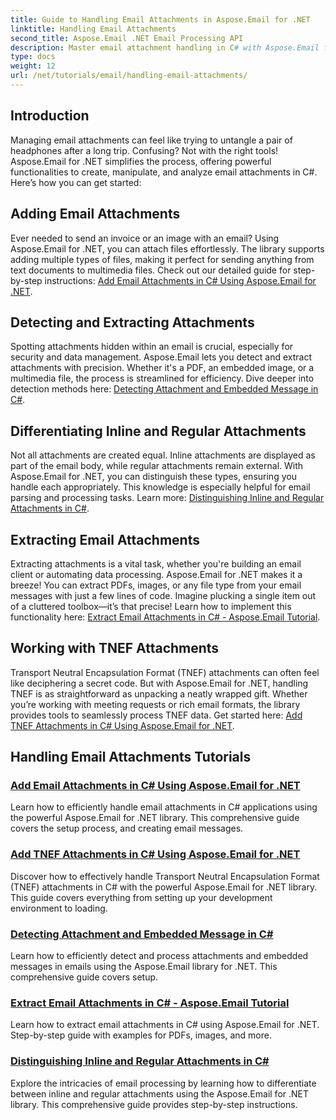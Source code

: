 ```yaml
---
title: Guide to Handling Email Attachments in Aspose.Email for .NET
linktitle: Handling Email Attachments
second_title: Aspose.Email .NET Email Processing API
description: Master email attachment handling in C# with Aspose.Email for .NET. Explore adding, detecting, extracting, and distinguishing attachments with step-by-step guides.
type: docs
weight: 12
url: /net/tutorials/email/handling-email-attachments/
---
```

## Introduction

Managing email attachments can feel like trying to untangle a pair of headphones after a long trip. Confusing? Not with the right tools! Aspose.Email for .NET simplifies the process, offering powerful functionalities to create, manipulate, and analyze email attachments in C#. Here’s how you can get started:  

## Adding Email Attachments  

Ever needed to send an invoice or an image with an email? Using Aspose.Email for .NET, you can attach files effortlessly. The library supports adding multiple types of files, making it perfect for sending anything from text documents to multimedia files. Check out our detailed guide for step-by-step instructions: [Add Email Attachments in C# Using Aspose.Email for .NET](./add-email-attachments-in-csharp/).  

## Detecting and Extracting Attachments  

Spotting attachments hidden within an email is crucial, especially for security and data management. Aspose.Email lets you detect and extract attachments with precision. Whether it's a PDF, an embedded image, or a multimedia file, the process is streamlined for efficiency. Dive deeper into detection methods here: [Detecting Attachment and Embedded Message in C#](./detecting-attachment-and-embedded-message-in-csharp/).  

## Differentiating Inline and Regular Attachments  

Not all attachments are created equal. Inline attachments are displayed as part of the email body, while regular attachments remain external. With Aspose.Email for .NET, you can distinguish these types, ensuring you handle each appropriately. This knowledge is especially helpful for email parsing and processing tasks. Learn more: [Distinguishing Inline and Regular Attachments in C#](./distinguishing-inline-and-regular-attachments-in-csharp/).  

## Extracting Email Attachments  

Extracting attachments is a vital task, whether you're building an email client or automating data processing. Aspose.Email for .NET makes it a breeze! You can extract PDFs, images, or any file type from your email messages with just a few lines of code. Imagine plucking a single item out of a cluttered toolbox—it’s that precise! Learn how to implement this functionality here: [Extract Email Attachments in C# - Aspose.Email Tutorial](./extract-email-attachments-in-csharp/).  

## Working with TNEF Attachments  

Transport Neutral Encapsulation Format (TNEF) attachments can often feel like deciphering a secret code. But with Aspose.Email for .NET, handling TNEF is as straightforward as unpacking a neatly wrapped gift. Whether you’re working with meeting requests or rich email formats, the library provides tools to seamlessly process TNEF data. Get started here: [Add TNEF Attachments in C# Using Aspose.Email for .NET](./add-tnef-attachments-in-csharp/).  

## Handling Email Attachments Tutorials
### [Add Email Attachments in C# Using Aspose.Email for .NET](./add-email-attachments-in-csharp/)
Learn how to efficiently handle email attachments in C# applications using the powerful Aspose.Email for .NET library. This comprehensive guide covers the setup process, and creating email messages.
### [Add TNEF Attachments in C# Using Aspose.Email for .NET](./add-tnef-attachments-in-csharp/)
Discover how to effectively handle Transport Neutral Encapsulation Format (TNEF) attachments in C# with the powerful Aspose.Email for .NET library. This guide covers everything from setting up your development environment to loading.
### [Detecting Attachment and Embedded Message in C#](./detecting-attachment-and-embedded-message-in-csharp/)
Learn how to efficiently detect and process attachments and embedded messages in emails using the Aspose.Email library for .NET. This comprehensive guide covers setup.
### [Extract Email Attachments in C# - Aspose.Email Tutorial](./extract-email-attachments-in-csharp/)
Learn how to extract email attachments in C# using Aspose.Email for .NET. Step-by-step guide with examples for PDFs, images, and more.
### [Distinguishing Inline and Regular Attachments in C#](./distinguishing-inline-and-regular-attachments-in-csharp/)
Explore the intricacies of email processing by learning how to differentiate between inline and regular attachments using the Aspose.Email for .NET library. This comprehensive guide provides step-by-step instructions.

